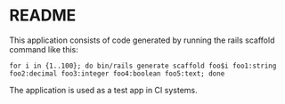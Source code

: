 # README

This application consists of code generated by running the rails scaffold command like this:

```
for i in {1..100}; do bin/rails generate scaffold foo$i foo1:string foo2:decimal foo3:integer foo4:boolean foo5:text; done
```

The application is used as a test app in CI systems.
